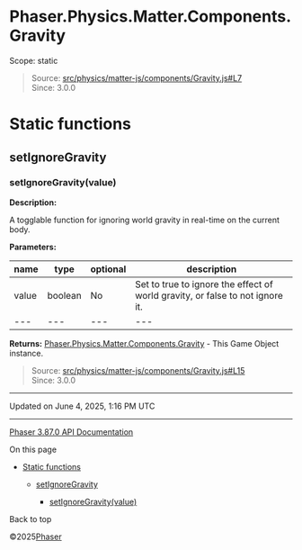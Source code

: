 # Phaser.Physics.Matter.Components.Gravity

Scope:
static

> Source: [src/physics/matter-js/components/Gravity.js#L7](https://github.com/phaserjs/phaser/blob/v3.87.0/src/physics/matter-js/components/Gravity.js#L7)  
> Since: 3.0.0

# Static functions

## setIgnoreGravity

### <instance> setIgnoreGravity(value)

**Description:**

A togglable function for ignoring world gravity in real-time on the current body.

**Parameters:**

| name | type | optional | description |
| --- | --- | --- | --- |
| value | boolean | No | Set to true to ignore the effect of world gravity, or false to not ignore it. |
| --- | --- | --- | --- |

**Returns:** [Phaser.Physics.Matter.Components.Gravity](physics-matter-components-gravity.md) - This Game Object instance.

> Source: [src/physics/matter-js/components/Gravity.js#L15](https://github.com/phaserjs/phaser/blob/v3.87.0/src/physics/matter-js/components/Gravity.js#L15)  
> Since: 3.0.0

---

Updated on June 4, 2025, 1:16 PM UTC

---

[Phaser 3.87.0 API Documentation](../../index.md)

On this page

* [Static functions](#static-functions)

  + [setIgnoreGravity](#setignoregravity)

    - [<instance> setIgnoreGravity(value)](#instance-setignoregravityvalue)

Back to top

©2025[Phaser](https://docs.phaser.io)